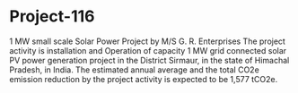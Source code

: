 # Project-116
1 MW small scale Solar Power Project by M/S G. R. Enterprises
The project activity is installation and Operation of capacity 1 MW grid connected solar PV power generation project in the District Sirmaur, in the state of Himachal Pradesh, in India. The estimated annual average and the total CO2e emission reduction by the project activity is expected to be 1,577 tCO2e.
